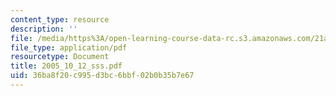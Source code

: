 ```yaml
---
content_type: resource
description: ''
file: /media/https%3A/open-learning-course-data-rc.s3.amazonaws.com/21a-245j-power-interpersonal-organizational-and-global-dimensions-fall-2005/36ba8f20c995d3bc6bbf02b0b35b7e67_2005_10_12_sss.pdf
file_type: application/pdf
resourcetype: Document
title: 2005_10_12_sss.pdf
uid: 36ba8f20-c995-d3bc-6bbf-02b0b35b7e67
---
```

